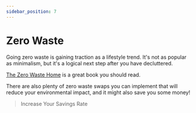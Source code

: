 ```yaml
---
sidebar_position: 7
---
```


# Zero Waste

Going zero waste is gaining traction as a lifestyle trend. It's not as popular as minimalism, but it's a logical next step after you have decluttered.

[The Zero Waste Home](https://zerowastehome.com/book/) is a great book you should read.

There are also plenty of zero waste swaps you can implement that will reduce your environmental impact, and it might also save you some money!

>Increase Your Savings Rate